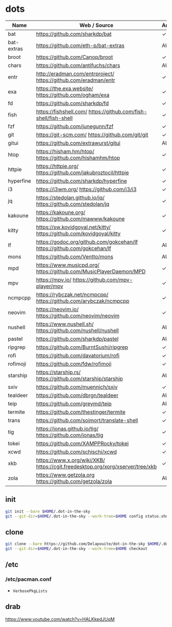 # dots

Name | Web / Source | Arch | Lang | Date | Version |
-----|--------------|------|------|------|---------|
bat | https://github.com/sharkdp/bat | ✓ | 🦀 | ![lc](https://img.shields.io/github/last-commit/sharkdp/bat) | ![v](https://img.shields.io/github/v/release/sharkdp/bat?sort=semver)
bat-extras | https://github.com/eth-p/bat-extras | AUR | sh | ![lc](https://img.shields.io/github/last-commit/eth-p/bat-extras) | ![v](https://img.shields.io/github/v/release/eth-p/bat-extras?sort=semver)
broot | https://github.com/Canop/broot | ✓ | 🦀 | ![lc](https://img.shields.io/github/last-commit/Canop/broot) | ![v](https://img.shields.io/github/v/release/Canop/broot?sort=semver)
chars | https://github.com/antifuchs/chars | AUR | 🦀 | ![lc](https://img.shields.io/github/last-commit/antifuchs/chars) | ![v](https://img.shields.io/github/v/release/antifuchs/chars?sort=semver)
entr | http://eradman.com/entrproject/ https://github.com/eradman/entr | ✓ | C | ![lc](https://img.shields.io/github/last-commit/eradman/entr) | ![v](https://img.shields.io/github/v/release/eradman/entr?sort=semver)
exa | https://the.exa.website/ https://github.com/ogham/exa | ✓ | 🦀 | ![lc](https://img.shields.io/github/last-commit/ogham/exa) | ![v](https://img.shields.io/github/v/release/ogham/exa?sort=semver)
fd | https://github.com/sharkdp/fd | ✓ | 🦀 | ![lc](https://img.shields.io/github/last-commit/sharkdp/fd) | ![v](https://img.shields.io/github/v/release/sharkdp/fd?sort=semver)
fish | https://fishshell.com/ https://github.com/fish-shell/fish-shell | ✓ | C++ | ![lc](https://img.shields.io/github/last-commit/fish-shell/fish-shell) | ![v](https://img.shields.io/github/v/release/fish-shell/fish-shell?sort=semver)
fzf | https://github.com/junegunn/fzf | ✓ | 🐹 | ![lc](https://img.shields.io/github/last-commit/junegunn/fzf) | ![v](https://img.shields.io/github/v/release/junegunn/fzf?sort=semver)
git | https://git-scm.com/ https://github.com/git/git | ✓ | C | ![lc](https://img.shields.io/github/last-commit/git/git) | ![v](https://img.shields.io/github/v/release/git/git?sort=semver)
gitui | https://github.com/extrawurst/gitui | AUR | 🦀 | ![lc](https://img.shields.io/github/last-commit/extrawurst/gitui) | ![v](https://img.shields.io/github/v/release/extrawurst/gitui?sort=semver)
htop | https://hisham.hm/htop/ https://github.com/hishamhm/htop | ✓ | C | ![lc](https://img.shields.io/github/last-commit/hishamhm/htop) | ![v](https://img.shields.io/github/v/release/hishamhm/htop?sort=semver)
httpie | https://httpie.org/ https://github.com/jakubroztocil/httpie | ✓ | 🐍 | ![lc](https://img.shields.io/github/last-commit/jakubroztocil/httpie) | ![v](https://img.shields.io/github/v/release/jakubroztocil/httpie?sort=semver)
hyperfine | https://github.com/sharkdp/hyperfine | ✓ | 🦀 | ![lc](https://img.shields.io/github/last-commit/sharkdp/hyperfine) | ![v](https://img.shields.io/github/v/release/sharkdp/hyperfine?sort=semver)
i3 | https://i3wm.org/ https://github.com/i3/i3 | ✓ | C | ![lc](https://img.shields.io/github/last-commit/i3/i3) | ![v](https://img.shields.io/github/v/release/i3/i3?sort=semver)
jq | https://stedolan.github.io/jq/ https://github.com/stedolan/jq | ✓ | C | ![lc](https://img.shields.io/github/last-commit/stedolan/jq) | ![v](https://img.shields.io/github/v/release/stedolan/jq?sort=semver)
kakoune | https://kakoune.org/ https://github.com/mawww/kakoune | ✓ | C++ | ![lc](https://img.shields.io/github/last-commit/mawww/kakoune) | ![v](https://img.shields.io/github/v/release/mawww/kakoune?sort=semver)
kitty | https://sw.kovidgoyal.net/kitty/ https://github.com/kovidgoyal/kitty | ✓ | C | ![lc](https://img.shields.io/github/last-commit/kovidgoyal/kitty) | ![v](https://img.shields.io/github/v/release/kovidgoyal/kitty?sort=semver)
lf | https://godoc.org/github.com/gokcehan/lf https://github.com/gokcehan/lf | AUR | 🐹 | ![lc](https://img.shields.io/github/last-commit/gokcehan/lf) | ![v](https://img.shields.io/github/v/release/gokcehan/lf?sort=semver)
mons | https://github.com/Ventto/mons | AUR | sh | ![lc](https://img.shields.io/github/last-commit/Ventto/mons) | ![v](https://img.shields.io/github/v/release/Ventto/mons?sort=semver)
mpd | https://www.musicpd.org/ https://github.com/MusicPlayerDaemon/MPD | ✓ | C++ | ![lc](https://img.shields.io/github/last-commit/MusicPlayerDaemon/MPD) | ![v](https://img.shields.io/github/v/release/MusicPlayerDaemon/MPD?sort=semver)
mpv | https://mpv.io/ https://github.com/mpv-player/mpv | ✓ | C | ![lc](https://img.shields.io/github/last-commit/mpv-player/mpv) | ![v](https://img.shields.io/github/v/release/mpv-player/mpv?sort=semver)
ncmpcpp | https://rybczak.net/ncmpcpp/ https://github.com/arybczak/ncmpcpp | ✓ | C++ | ![lc](https://img.shields.io/github/last-commit/arybczak/ncmpcpp) | ![v](https://img.shields.io/github/v/release/arybczak/ncmpcpp?sort=semver)
neovim | https://neovim.io/ https://github.com/neovim/neovim | ✓ | C | ![lc](https://img.shields.io/github/last-commit/neovim/neovim) | ![v](https://img.shields.io/github/v/release/neovim/neovim?sort=semver)
nushell | https://www.nushell.sh/ https://github.com/nushell/nushell | AUR | 🦀 | ![lc](https://img.shields.io/github/last-commit/nushell/nushell) | ![v](https://img.shields.io/github/v/release/nushell/nushell?sort=semver)
pastel | https://github.com/sharkdp/pastel | AUR | 🦀 | ![lc](https://img.shields.io/github/last-commit/sharkdp/pastel) | ![v](https://img.shields.io/github/v/release/sharkdp/pastel?sort=semver)
ripgrep  | https://github.com/BurntSushi/ripgrep | ✓ | 🦀 | ![lc](https://img.shields.io/github/last-commit/BurntSushi/ripgrep) | ![v](https://img.shields.io/github/v/release/BurntSushi/ripgrep?sort=semver)
rofi | https://github.com/davatorium/rofi | ✓ | C | ![lc](https://img.shields.io/github/last-commit/davatorium/rofi) | ![v](https://img.shields.io/github/v/release/davatorium/rofi?sort=semver)
rofimoji | https://github.com/fdw/rofimoji | ✓ | 🐍 | ![lc](https://img.shields.io/github/last-commit/fdw/rofimoji) | ![v](https://img.shields.io/github/v/release/fdw/rofimoji?sort=semver)
starship | https://starship.rs/ https://github.com/starship/starship | AUR | 🦀 | ![lc](https://img.shields.io/github/last-commit/starship/starship) | ![v](https://img.shields.io/github/v/release/starship/starship?sort=semver)
sxiv | https://github.com/muennich/sxiv | ✓ | C | ![lc](https://img.shields.io/github/last-commit/muennich/sxiv) | ![v](https://img.shields.io/github/v/release/muennich/sxiv?sort=semver)
tealdeer | https://github.com/dbrgn/tealdeer | AUR | 🦀 | ![lc](https://img.shields.io/github/last-commit/dbrgn/tealdeer) | ![v](https://img.shields.io/github/v/release/dbrgn/tealdeer?sort=semver)
teip | https://github.com/greymd/teip| AUR | 🦀 | ![lc](https://img.shields.io/github/last-commit/greymd/teip) | ![v](https://img.shields.io/github/v/release/greymd/teip?sort=semver)
termite | https://github.com/thestinger/termite | ✓ | C++ | ![lc](https://img.shields.io/github/last-commit/thestinger/termite) | ![v](https://img.shields.io/github/v/release/thestinger/termite?sort=semver)
trans | https://github.com/soimort/translate-shell | ✓ | awk | ![lc](https://img.shields.io/github/last-commit/soimort/translate-shell) | ![v](https://img.shields.io/github/v/release/soimort/translate-shell?sort=semver)
tig | https://jonas.github.io/tig/ https://github.com/jonas/tig | ✓ | C | ![lc](https://img.shields.io/github/last-commit/jonas/tig) | ![v](https://img.shields.io/github/v/release/jonas/tig?sort=semver)
tokei | https://github.com/XAMPPRocky/tokei | ✓ | 🦀 | ![lc](https://img.shields.io/github/last-commit/XAMPPRocky/tokei) | ![v](https://img.shields.io/github/v/release/XAMPPRocky/tokei?sort=semver)
xcwd | https://github.com/schischi/xcwd | ✓ | C | ![lc](https://img.shields.io/github/last-commit/schischi/xcwd) | ![v](https://img.shields.io/github/v/release/schischi/xcwd?sort=semver)
xkb | https://www.x.org/wiki/XKB/ https://cgit.freedesktop.org/xorg/xserver/tree/xkb | ✓ | C
zola | https://www.getzola.org https://github.com/getzola/zola | AUR | 🦀 | ![lc](https://img.shields.io/github/last-commit/getzola/zola) | ![v](https://img.shields.io/github/v/release/getzola/zola?sort=semver)

## init

```sh
git init --bare $HOME/.dot-in-the-sky
git --git-dir=$HOME/.dot-in-the-sky --work-tree=$HOME config status.showUntrackedFiles no
```

## clone

```sh
git clone --bare https://github.com/Delapouite/dot-in-the-sky $HOME/.dot-in-the-sky
git --git-dir=$HOME/.dot-in-the-sky --work-tree=$HOME checkout
```

## /etc

### /etc/pacman.conf

- `VerbosePkgLists`

## drab

https://www.youtube.com/watch?v=HALKkedJUqM
